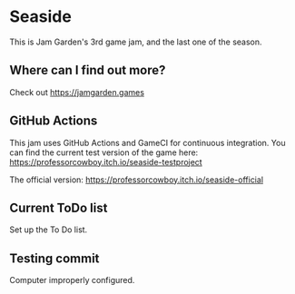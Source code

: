 # Seaside
This is Jam Garden's 3rd game jam, and the last one of the season. 

## Where can I find out more?
Check out https://jamgarden.games

## GitHub Actions
This jam uses GitHub Actions and GameCI for continuous integration.  You can find the current test version of the game here: https://professorcowboy.itch.io/seaside-testproject

The official version: https://professorcowboy.itch.io/seaside-official

## Current ToDo list
Set up the To Do list.


## Testing commit
Computer improperly configured.